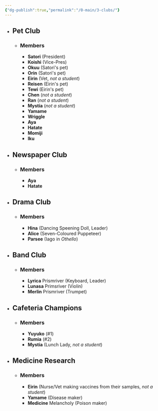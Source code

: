 ```yaml
---
{"dg-publish":true,"permalink":"/0-main/3-clubs/"}
---
```


- ## Pet Club
	- ### Members
		- **Satori** (President)
		- **Koishi** (Vice-Pres)
		- **Okuu** (Satori's pet)
		- **Orin** (Satori's pet)
		- **Eirin** (Vet, *not a student*)
		- **Reisen** (Eirin's pet)
		- **Tewi** (Eirin's pet)
		- **Chen** (*not a student*)
		- **Ran** (*not a student*)
		- **Mystia** (*not a student*)
		- **Yamame**
		- **Wriggle**
		- **Aya**
		- **Hatate**
		- **Momiji**
		- **Iku**

- ## Newspaper Club
	- ### Members
		- **Aya**
		- **Hatate**

- ## Drama Club
	- ### Members
		- **Hina** (Dancing Speening Doll, Leader)
		- **Alice** (Seven-Coloured Puppeteer)
		- **Parsee** (Iago in *Othello*)

- ## Band Club
	- ### Members
		- **Lyrica** Prismriver (Keyboard, Leader)
		- **Lunasa** Primsriver (Violin)
		- **Merlin** Prismriver (Trumpet)

- ## Cafeteria Champions
	- ### Members
		- **Yuyuko** (#1)
		- **Rumia** (#2)
		- **Mystia** (Lunch Lady, *not a student*)

- ## Medicine Research
	- ### Members
		- **Eirin** (Nurse/Vet making vaccines from their samples, *not a student*)
		- **Yamame** (Disease maker)
		- **Medicine** Melancholy (Poison maker)